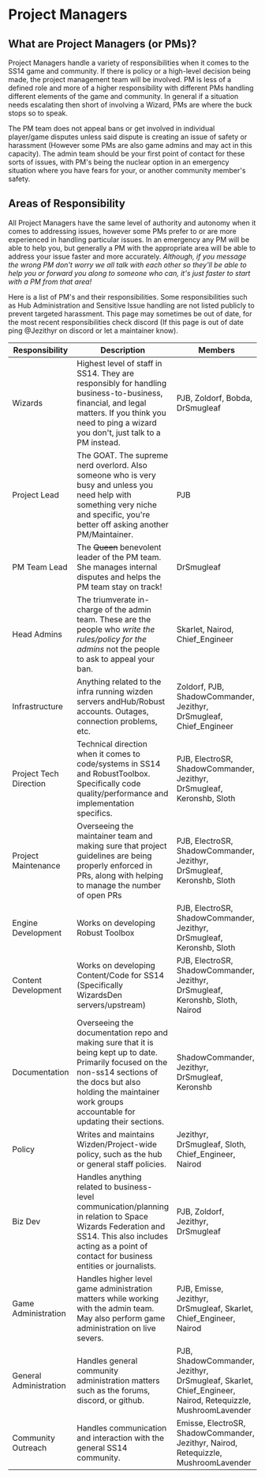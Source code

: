 # Project Managers

## What are Project Managers (or PMs)?

Project Managers handle a variety of responsibilities when it comes to the SS14 game and community. If there is policy or a high-level decision being made, the project management team will be involved. PM is less of a defined role and more of a higher responsibility with different PMs handling different elements of the game and community. In general if a situation needs escalating then short of involving a Wizard, PMs are where the buck stops so to speak.

The PM team does not appeal bans or get involved in individual player/game disputes unless said dispute is creating an issue of safety or harassment (However some PMs are also game admins and may act in this capacity). The admin team should be your first point of contact for these sorts of issues, with PM's being the nuclear option in an emergency situation where you have fears for your, or another community member's safety.

## Areas of Responsibility

All Project Managers have the same level of authority and autonomy when it comes to addressing issues, however some PMs prefer to or are more experienced in handling particular issues. In an emergency any PM will be able to help you, but generally a PM with the appropriate area will be able to address your issue faster and more accurately. *Although, if you message the wrong PM don't worry we all talk with each other so they'll be able to help you or forward you along to someone who can, it's just faster to start with a PM from that area!*

Here is a list of PM's and their responsibilities. Some responsibilities such as Hub Administration and Sensitive Issue handling are not listed publicly to prevent targeted harassment.
This page may sometimes be out of date, for the most recent responsibilities check discord (If this page is out of date ping @Jezithyr on discord or let a maintainer know).

| Responsibility | Description | Members |
|---|---|---|
| Wizards | Highest level of staff in SS14. They are responsibly for handling business-to-business, financial, and legal matters. If you think you need to ping a wizard you don't, just talk to a PM instead. | PJB, Zoldorf, Bobda, DrSmugleaf |
| Project Lead | The GOAT. The supreme nerd overlord. Also someone who is very busy and unless you need help with something very niche and specific, you're better off asking another PM/Maintainer. | PJB |
| PM Team Lead | The ~~Queen~~ benevolent leader of the PM team. She manages internal disputes and helps the PM team stay on track! | DrSmugleaf |
| Head Admins | The triumverate in-charge of the admin team. These are the people who *write the rules/policy for the admins* not the people to ask to appeal your ban. | Skarlet, Nairod, Chief_Engineer |
| Infrastructure | Anything related to the infra running wizden servers andHub/Robust accounts. Outages, connection problems, etc. | Zoldorf, PJB, ShadowCommander, Jezithyr, DrSmugleaf, Chief_Engineer |
| Project Tech Direction | Technical direction when it comes to code/systems in SS14 and RobustToolbox. Specifically code quality/performance and implementation specifics. | PJB, ElectroSR, ShadowCommander, Jezithyr, DrSmugleaf, Keronshb, Sloth |
| Project Maintenance | Overseeing the maintainer team and making sure that project guidelines are being properly enforced in PRs, along with helping to manage the number of open PRs | PJB, ElectroSR, ShadowCommander, Jezithyr, DrSmugleaf, Keronshb, Sloth |
| Engine Development | Works on developing Robust Toolbox | PJB, ElectroSR, ShadowCommander, Jezithyr, DrSmugleaf, Keronshb, Sloth |
| Content Development | Works on developing Content/Code for SS14 (Specifically WizardsDen servers/upstream) | PJB, ElectroSR, ShadowCommander, Jezithyr, DrSmugleaf, Keronshb, Sloth, Nairod |
| Documentation | Overseeing the documentation repo and making sure that it is being kept up to date. Primarily focused on the non-ss14 sections of the docs but also holding the maintainer work groups accountable for updating their sections. | ShadowCommander, Jezithyr, DrSmugleaf, Keronshb |
| Policy | Writes and maintains Wizden/Project-wide policy, such as the hub or general staff policies. | Jezithyr, DrSmugleaf, Sloth, Chief_Engineer, Nairod |
| Biz Dev | Handles anything related to business-level communication/planning in relation to Space Wizards Federation and SS14. This also includes acting as a point of contact for business entities or journalists. | PJB, Zoldorf, Jezithyr, DrSmugleaf |
| Game Administration | Handles higher level game administration matters while working with the admin team. May also perform game administration on live severs. | PJB, Emisse, Jezithyr, DrSmugleaf, Skarlet, Chief_Engineer, Nairod |
| General Administration | Handles general community administration matters such as the forums, discord, or github. | PJB, ShadowCommander, Jezithyr, DrSmugleaf, Skarlet, Chief_Engineer, Nairod, Retequizzle, MushroomLavender |
| Community Outreach | Handles communication and interaction with the general SS14 community. | Emisse, ElectroSR, ShadowCommander, Jezithyr, Nairod, Retequizzle, MushroomLavender |






